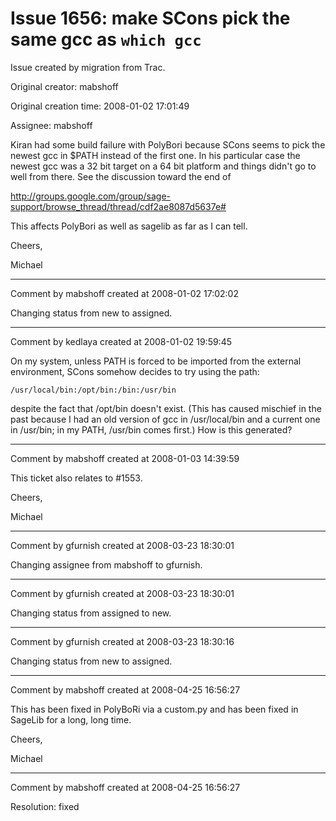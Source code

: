 # Issue 1656: make SCons pick the same gcc as `which gcc`

Issue created by migration from Trac.

Original creator: mabshoff

Original creation time: 2008-01-02 17:01:49

Assignee: mabshoff

Kiran had some build failure with PolyBori because SCons seems to pick the newest gcc in $PATH instead of the first one. In his particular case the newest gcc was a 32 bit target on a 64 bit platform and things didn't go to well from there. See the discussion toward the end of 

http://groups.google.com/group/sage-support/browse_thread/thread/cdf2ae8087d5637e#

This affects PolyBori as well as sagelib as far as I can tell.

Cheers,

Michael


---

Comment by mabshoff created at 2008-01-02 17:02:02

Changing status from new to assigned.


---

Comment by kedlaya created at 2008-01-02 19:59:45

On my system, unless PATH is forced to be imported from the external environment, SCons somehow decides to try using the path:

```
/usr/local/bin:/opt/bin:/bin:/usr/bin
```

despite the fact that /opt/bin doesn't exist. (This has caused mischief in the past because I had an old version of gcc in /usr/local/bin and a current one in /usr/bin; in my PATH, /usr/bin comes first.) How is this generated?


---

Comment by mabshoff created at 2008-01-03 14:39:59

This ticket also relates to #1553.

Cheers,

Michael


---

Comment by gfurnish created at 2008-03-23 18:30:01

Changing assignee from mabshoff to gfurnish.


---

Comment by gfurnish created at 2008-03-23 18:30:01

Changing status from assigned to new.


---

Comment by gfurnish created at 2008-03-23 18:30:16

Changing status from new to assigned.


---

Comment by mabshoff created at 2008-04-25 16:56:27

This has been fixed in PolyBoRi via a custom.py and has been fixed in SageLib for a long, long time.

Cheers,

Michael


---

Comment by mabshoff created at 2008-04-25 16:56:27

Resolution: fixed
